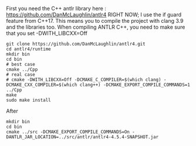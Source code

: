 First you need the C++ antlr library here : https://github.com/DanMcLaughlin/antlr4
RIGHT NOW; I use the if guard feature from C++17. This means you to
compile the project with clang 3.9 and the libraries too. When
compiling ANTLR C++, you need to make sure that you set -DWITH_LIBCXX=Off


```
git clone https://github.com/DanMcLaughlin/antlr4.git
cd antlr4/runtime
mkdir bin
cd bin
# best case 
cmake ../Cpp
# real case 
# cmake -DWITH_LIBCXX=Off -DCMAKE_C_COMPILER=$(which clang) -DCMAKE_CXX_COMPILER=$(which clang++) -DCMAKE_EXPORT_COMPILE_COMMANDS=1 ../Cpp
make
sudo make install
```

After 
```
mkdir bin
cd bin 
cmake ../src -DCMAKE_EXPORT_COMPILE_COMMANDS=On -DANTLR_JAR_LOCATION=../src/antlr/antlr4-4.5.4-SNAPSHOT.jar
```
